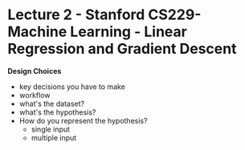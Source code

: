 # Lecture 2 - Stanford CS229- Machine Learning - Linear Regression and Gradient Descent

**Design Choices**
- key decisions you have to make
- workflow
- what's the dataset?
- what's the hypothesis?
- How do you represent the hypothesis?
    - single input
    - multiple input